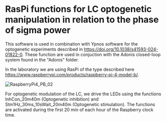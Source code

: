 # RasPi functions for LC optogenetic manipulation in relation to the phase of sigma power

This software is used in combination with Ypnos software for the optogenetic experiments described in https://doi.org/10.1038/s41593-024-01822-0. These function are used in conjuction with the Adonis closed-loop system found in the "Adonis" folder.

In the laboratory we are using RasPi of the type described here https://www.raspberrypi.com/products/raspberry-pi-4-model-b/.

![RaspberryPi4_PB_02](https://github.com/luthilab/IntanLuthiLab/assets/120734447/e2489b12-05f6-49a4-9a7a-151e911ba261)

For optogenetic modulation of the LC, we drive the LEDs using the functions InhCon_20m40m (Optogenetic inhibition) and Stm1Hz_30ms_10sWait_20m40m (Optogenetic stimulation). The functions are activated during the first 20 min of each hour of the Raspberry clock time.
